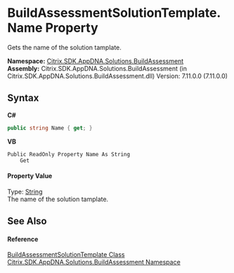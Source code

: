 # BuildAssessmentSolutionTemplate.Name Property 
 

Gets the name of the solution tamplate.

**Namespace:**&nbsp;[Citrix.SDK.AppDNA.Solutions.BuildAssessment](853bdb50-ea5c-dc0d-0be0-7254b6c38034.md)<br />**Assembly:**&nbsp;Citrix.SDK.AppDNA.Solutions.BuildAssessment (in Citrix.SDK.AppDNA.Solutions.BuildAssessment.dll) Version: 7.11.0.0 (7.11.0.0)

## Syntax

**C#**
```csharp
public string Name { get; }
```

**VB**
```vbnet
Public ReadOnly Property Name As String
	Get
```


#### Property Value
Type: <a href="http://msdn2.microsoft.com/en-us/library/s1wwdcbf" target="_blank">String</a><br />The name of the solution tamplate.

## See Also


#### Reference
<a href="34fd4d34-dc99-8f51-26e3-d83c01c56818">BuildAssessmentSolutionTemplate Class</a><br /><a href="853bdb50-ea5c-dc0d-0be0-7254b6c38034">Citrix.SDK.AppDNA.Solutions.BuildAssessment Namespace</a><br />